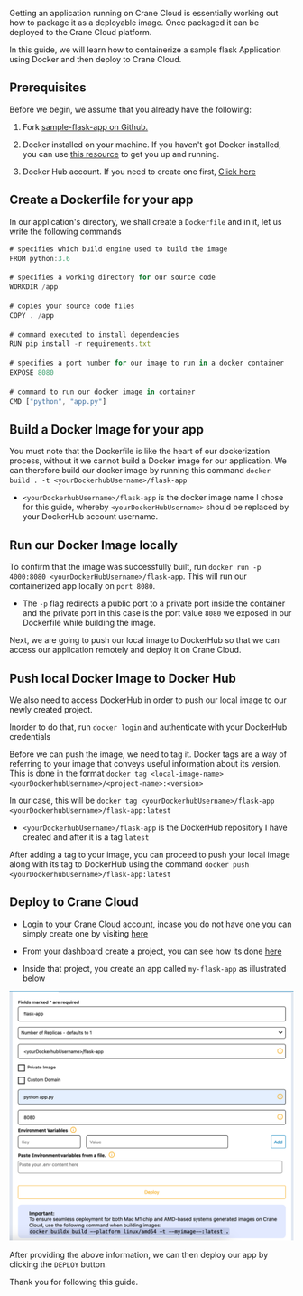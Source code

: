 Getting an application running on Crane Cloud is essentially working out how to package it as a deployable image. Once packaged it can be deployed to the Crane Cloud platform.

In this guide, we will learn how to containerize a sample flask Application using Docker and then deploy to Crane Cloud.

## Prerequisites

Before we begin, we assume that you already have the following:

1. Fork <a href="https://github.com/crane-cloud-Apps/sample-flask-app" target="_blank" rel="noopener noreferrer">sample-flask-app on Github.</a>

2. Docker installed on your machine. If you haven't got Docker installed, you can use <a href="https://docs.docker.com/get-docker/" target="_blank" rel="noopener noreferrer">this resource</a> to get you up and running.

3. Docker Hub account. If you need to create one first, <a href="https://hub.docker.com/signup" target="_blank" rel="noopener noreferrer">Click here</a>

## Create a Dockerfile for your app

In our application's directory, we shall create a `Dockerfile` and in it, let us write the following commands

```js
# specifies which build engine used to build the image
FROM python:3.6

# specifies a working directory for our source code
WORKDIR /app

# copies your source code files
COPY . /app

# command executed to install dependencies
RUN pip install -r requirements.txt

# specifies a port number for our image to run in a docker container
EXPOSE 8080

# command to run our docker image in container
CMD ["python", "app.py"]
```

## Build a Docker Image for your app

You must note that the Dockerfile is like the heart of our dockerization process, without it we cannot build a Docker image for our application. We can therefore build our docker image by running this command `docker build . -t <yourDockerhubUsername>/flask-app`

- `<yourDockerhubUsername>/flask-app` is the docker image name I chose for this guide, whereby `<yourDockerHubUsername>` should be replaced by your DockerHub account username.

## Run our Docker Image locally

To confirm that the image was successfully built, run `docker run -p 4000:8080 <yourDockerHubUsername>/flask-app`. This will run our containerized app locally on `port 8080`.

- The `-p` flag redirects a public port to a private port inside the container and the private port in this case is the port value `8080` we exposed in our Dockerfile while building the image.

Next, we are going to push our local image to DockerHub so that we can access our application remotely and deploy it on Crane Cloud.

## Push local Docker Image to Docker Hub

We also need to access DockerHub in order to push our local image to our newly created project.

Inorder to do that, run `docker login` and authenticate with your DockerHub credentials

Before we can push the image, we need to tag it. Docker tags are a way of referring to your image that conveys useful information about its version. This is done in the format `docker tag <local-image-name> <yourDockerhubUsername>/<project-name>:<version>`

In our case, this will be `docker tag <yourDockerhubUsername>/flask-app <yourDockerhubUsername>/flask-app:latest`

- `<yourDockerhubUsername>/flask-app` is the DockerHub repository I have created and after it is a tag `latest`

After adding a tag to your image, you can proceed to push your local image along with its tag to DockerHub using the command `docker push <yourDockerhubUsername>/flask-app:latest`

## Deploy to Crane Cloud

- Login to your Crane Cloud account, incase you do not have one you can simply create one by visiting [here](../user-accounts/registration.md)

- From your dashboard create a project, you can see how its done [here](../projects/index.md)

- Inside that project, you create an app called `my-flask-app` as illustrated below

![](../img/deploy_flask.png)

After providing the above information, we can then deploy our app by clicking the `DEPLOY` button.

Thank you for following this guide.
